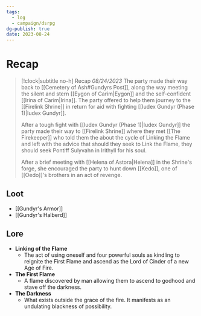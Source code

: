 ```yaml
---
tags:
  - log
  - campaign/dsrpg
dg-publish: true
date: 2023-08-24
---
```


# Recap

> [!clock|subtitle no-h] Recap *08/24/2023*
> The party made their way back to [[Cemetery of Ash#Gundyrs Post]], along the way meeting the silent and stern [[Eygon of Carim|Eygon]] and the self-confident [[Irina of Carim|Irina]]. The party offered to help them journey to the [[Firelink Shrine]] in return for aid with fighting [[Iudex Gundyr (Phase 1)|Iudex Gundyr]].
> 
> After a tough fight with [[Iudex Gundyr (Phase 1)|Iudex Gundyr]] the party made their way to [[Firelink Shrine]] where they met [[The Firekeeper]] who told them the about the cycle of Linking the Flame and left with the advice that should they seek to Link the Flame, they should seek Pontiff Sulyvahn in Irithyll for his soul.
> 
> After a brief meeting with [[Helena of Astora|Helena]] in the Shrine's forge, she encouraged the party to hunt down [[Kedo]], one of [[Oedo]]'s brothers in an act of revenge.

## Loot
- [[Gundyr's Armor]]
- [[Gundyr's Halberd]]

## Lore
- **Linking of the Flame**
	- The act of using oneself and four powerful souls as kindling to reignite the First Flame and ascend as the Lord of Cinder of a new Age of Fire.
- **The First Flame**
	- A flame discovered by man allowing them to ascend to godhood and stave off the darkness.
- **The Darkness**
	 - What exists outside the grace of the fire. It manifests as an undulating blackness of possibility.